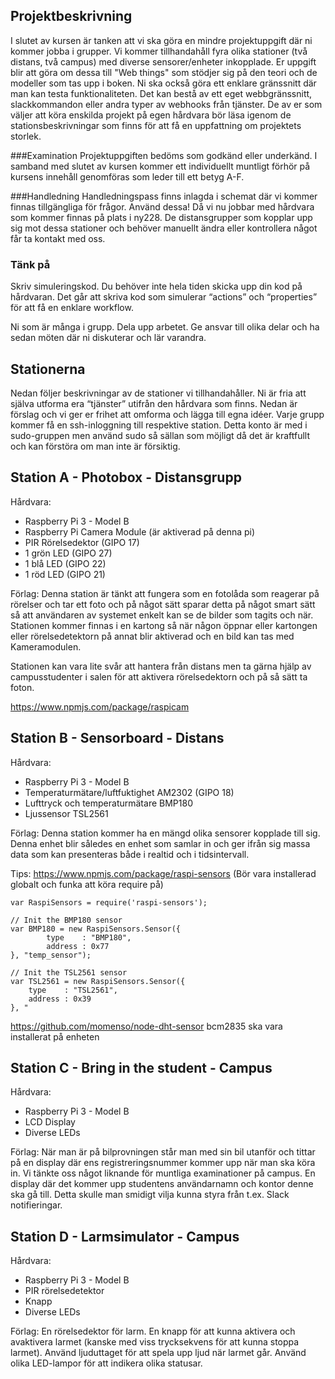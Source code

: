 ## Projektbeskrivning

I slutet av kursen är tanken att vi ska göra en mindre projektuppgift där ni kommer jobba i grupper. Vi kommer tillhandahåll fyra olika stationer (två distans, två campus) med diverse sensorer/enheter inkopplade. Er uppgift blir att göra om dessa till "Web things" som stödjer sig på den teori och de modeller som tas upp i boken. Ni ska också göra ett enklare gränssnitt där man kan testa funktionaliteten. Det kan bestå av ett eget webbgränssnitt, slackkommandon eller andra typer av webhooks från tjänster. De av er som väljer att köra enskilda projekt på egen hårdvara bör läsa igenom de stationsbeskrivningar som finns för att få en uppfattning om projektets storlek.

###Examination
Projektuppgiften bedöms som godkänd eller underkänd. I samband med slutet av kursen kommer ett individuellt muntligt förhör på kursens innehåll genomföras som leder till ett betyg A-F.

###Handledning
Handledningspass finns inlagda i schemat där vi kommer finnas tillgängliga för frågor. Använd dessa! Då vi nu jobbar med hårdvara som kommer finnas på plats i ny228. De distansgrupper som kopplar upp sig mot dessa stationer och behöver manuellt ändra eller kontrollera något får ta kontakt med oss.

### Tänk på
Skriv simuleringskod. Du behöver inte hela tiden skicka upp din kod på hårdvaran. Det går att skriva kod som simulerar “actions” och “properties” för att få en enklare workflow.

Ni som är många i grupp. Dela upp arbetet. Ge ansvar till olika delar och ha sedan möten där ni diskuterar och lär varandra.

## Stationerna
Nedan följer beskrivningar av de stationer vi tillhandahåller. Ni är fria att själva utforma era “tjänster” utifrån den hårdvara som finns. Nedan är förslag och vi ger er frihet att omforma och lägga till egna idéer. Varje grupp kommer få en ssh-inloggning till respektive station. Detta konto är med i sudo-gruppen men använd sudo så sällan som möjligt då det är kraftfullt och kan förstöra om man inte är försiktig.

## Station A - Photobox - Distansgrupp
Hårdvara:
- Raspberry Pi 3 - Model B
- Raspberry Pi Camera Module (är aktiverad på denna pi)
- PIR Rörelsedektor (GIPO 17)
- 1 grön LED (GIPO 27)
- 1 blå LED (GIPO 22)
- 1 röd LED (GIPO 21)

Förlag: Denna station är tänkt att fungera som en fotolåda som reagerar på rörelser och tar ett foto och på något sätt sparar detta på något smart sätt så att användaren av systemet enkelt kan se de bilder som tagits och när. Stationen kommer finnas i en kartong så när någon öppnar eller kartongen eller rörelsedetektorn på annat blir aktiverad och en bild kan tas med Kameramodulen.

Stationen kan vara lite svår att hantera från distans men ta gärna hjälp av campusstudenter i salen för att aktivera rörelsedektorn och på så sätt ta foton.

https://www.npmjs.com/package/raspicam

## Station B - Sensorboard - Distans
Hårdvara:
- Raspberry Pi 3 - Model B
- Temperaturmätare/luftfuktighet AM2302 (GIPO 18)
- Lufttryck och temperaturmätare BMP180
- Ljussensor TSL2561

Förlag: Denna station kommer ha en mängd olika sensorer kopplade till sig. Denna enhet blir således en enhet som samlar in och ger ifrån sig massa data som kan presenteras både i realtid och i tidsintervall.

Tips: https://www.npmjs.com/package/raspi-sensors
(Bör vara installerad globalt och funka att köra require på)
```
var RaspiSensors = require('raspi-sensors');

// Init the BMP180 sensor
var BMP180 = new RaspiSensors.Sensor({
        type    : "BMP180",
        address : 0x77
}, "temp_sensor");

// Init the TSL2561 sensor
var TSL2561 = new RaspiSensors.Sensor({
    type    : "TSL2561",
    address : 0x39
}, "
```

https://github.com/momenso/node-dht-sensor
bcm2835 ska vara installerat på enheten


## Station C - Bring in the student - Campus

Hårdvara:
- Raspberry Pi 3 - Model B
- LCD Display
- Diverse LEDs

Förlag: När man är på bilprovningen står man med sin bil utanför och tittar på en display där ens registreringsnummer kommer upp när man ska köra in. Vi tänkte oss något liknande för muntliga examinationer på campus. En display där det kommer upp studentens användarnamn och kontor denne ska gå till. Detta skulle man smidigt vilja kunna styra från t.ex. Slack notifieringar.

## Station D - Larmsimulator - Campus
Hårdvara:
- Raspberry Pi 3 - Model B
- PIR rörelsedetektor
- Knapp
- Diverse LEDs

Förlag: En rörelsedektor för larm. En knapp för att kunna aktivera och avaktivera larmet (kanske med viss trycksekvens för att kunna stoppa larmet). Använd ljuduttaget för att spela upp ljud när larmet går. Använd olika LED-lampor för att indikera olika statusar.
